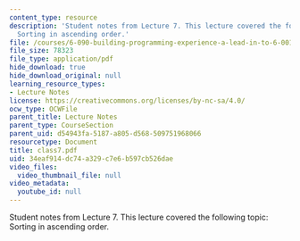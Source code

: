 ```yaml
---
content_type: resource
description: 'Student notes from Lecture 7. This lecture covered the following topic:
  Sorting in ascending order.'
file: /courses/6-090-building-programming-experience-a-lead-in-to-6-001-january-iap-2005/34eaf914dc74a329c7e6b597cb526dae_class7.pdf
file_size: 78323
file_type: application/pdf
hide_download: true
hide_download_original: null
learning_resource_types:
- Lecture Notes
license: https://creativecommons.org/licenses/by-nc-sa/4.0/
ocw_type: OCWFile
parent_title: Lecture Notes
parent_type: CourseSection
parent_uid: d54943fa-5187-a805-d568-509751968066
resourcetype: Document
title: class7.pdf
uid: 34eaf914-dc74-a329-c7e6-b597cb526dae
video_files:
  video_thumbnail_file: null
video_metadata:
  youtube_id: null
---
```

Student notes from Lecture 7. This lecture covered the following topic: Sorting in ascending order.